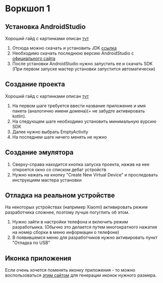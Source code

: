 # Воркшоп 1

## Установка AndroidStudio
Хороший гайд с картинками описан [тут](https://startandroid.ru/ru/uroki/vse-uroki-spiskom/9-urok-2-ustanovka-i-nastrojka-sredy-razrabotki.html)

1) Отсюда можно скачать и установить JDK [ссылка](https://www.oracle.com/technetwork/java/javase/downloads/jdk8-downloads-2133151.html)
2) Необходимо скачать последнюю версию AndroidStudio с [официального сайта](https://developer.android.com/studio/)
3) После установки AndroidStudio нужно запустить ее и скачать SDK (При первом запуске мастер установки запустится автоматически)

## Создание проекта
Хороший гайд с картинками описан [тут](https://startandroid.ru/ru/uroki/vse-uroki-spiskom/12-urok-3-sozdanie-avd-pervoe-prilozhenie-struktura-android-proekta.html)

1) На первом шаге требуется ввести название приложение и имя пакета (аналогично имени домена)(+ не забудте активировать kotlin).
2) На следующем шаге необходимо установить минимальную вурсию SDK
3) Далее нужно выбрать EmptyActivity
4) На последнем шаге ничего менять не нужно

## Создание эмулятора

1) Сверху-справа находится кнопка запуска проекта, нажав на нее откроется окно со списком дебаг устройств
2) Нужно нажать на кнопку "Create New Virtual Device" и проследовать инструкциям мастера установки

## Отладка на реальном устройстве
На некоторых устройствах (например Xiaomi) активировать режим разработчика сложнее, поэтому лучше погуглить об этом.

1) Нужно зайти в настройки телефона и включить режим разработыика. (Обычно это делается путем многократного нажатия на номер сборки в меню информации о телефоне)
2) В появившемся меню для разработчиков нужно активировать пункт "Отладка по USB"

## Иконка приложения
Если очень хочется поменять иконку приложения - то можно воспользоваться [этим сайтом](https://romannurik.github.io/AndroidAssetStudio/icons-launcher.html#foreground.type=clipart&foreground.clipart=android&foreground.space.trim=1&foreground.space.pad=0.25&foreColor=rgba(96%2C%20125%2C%20139%2C%200)&backColor=rgb(68%2C%20138%2C%20255)&crop=0&backgroundShape=square&effects=none&name=ic_launcher) для генерации иконок нужного размера.

